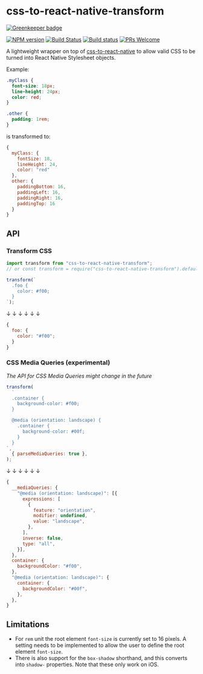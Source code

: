 # css-to-react-native-transform

[![Greenkeeper badge](https://badges.greenkeeper.io/kristerkari/css-to-react-native-transform.svg)](https://greenkeeper.io/)

[![NPM version](http://img.shields.io/npm/v/css-to-react-native-transform.svg)](https://www.npmjs.org/package/css-to-react-native-transform)
[![Build Status](https://travis-ci.org/kristerkari/css-to-react-native-transform.svg?branch=master)](https://travis-ci.org/kristerkari/css-to-react-native-transform)
[![Build status](https://ci.appveyor.com/api/projects/status/75s8ls2m47by8b1x/branch/master?svg=true)](https://ci.appveyor.com/project/kristerkari/css-to-react-native-transform/branch/master)
[![PRs Welcome](https://img.shields.io/badge/PRs-welcome-brightgreen.svg)](https://egghead.io/courses/how-to-contribute-to-an-open-source-project-on-github)

A lightweight wrapper on top of
[css-to-react-native](https://github.com/styled-components/css-to-react-native)
to allow valid CSS to be turned into React Native Stylesheet objects.

Example:

```css
.myClass {
  font-size: 18px;
  line-height: 24px;
  color: red;
}

.other {
  padding: 1rem;
}
```

is transformed to:

```js
{
  myClass: {
    fontSize: 18,
    lineHeight: 24,
    color: "red"
  },
  other: {
    paddingBottom: 16,
    paddingLeft: 16,
    paddingRight: 16,
    paddingTop: 16
  }
}
```

## API

### Transform CSS

```js
import transform from "css-to-react-native-transform";
// or const transform = require("css-to-react-native-transform").default;

transform(`
  .foo {
    color: #f00;
  }
`);
```

↓ ↓ ↓ ↓ ↓ ↓

```js
{
  foo: {
    color: "#f00";
  }
}
```

### CSS Media Queries (experimental)

_The API for CSS Media Queries might change in the future_

```js
transform(
  `
  .container {
    background-color: #f00;
  }

  @media (orientation: landscape) {
    .container {
      background-color: #00f;
    }
  }
`,
  { parseMediaQueries: true },
);
```

↓ ↓ ↓ ↓ ↓ ↓

```js
{
  __mediaQueries: {
    "@media (orientation: landscape)": [{
      expressions: [
        {
          feature: "orientation",
          modifier: undefined,
          value: "landscape",
        },
      ],
      inverse: false,
      type: "all",
    }],
  },
  container: {
    backgroundColor: "#f00",
  },
  "@media (orientation: landscape)": {
    container: {
      backgroundColor: "#00f",
    },
  },
}
```

## Limitations

* For `rem` unit the root element `font-size` is currently set to 16 pixels. A
  setting needs to be implemented to allow the user to define the root element
  `font-size`.
* There is also support for the `box-shadow` shorthand, and this converts into
  `shadow-` properties. Note that these only work on iOS.
